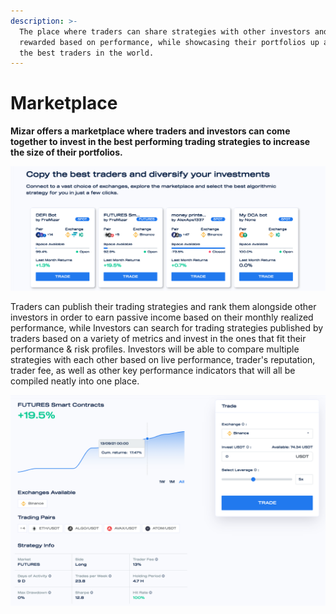 ```yaml
---
description: >-
  The place where traders can share strategies with other investors and get
  rewarded based on performance, while showcasing their portfolios up against
  the best traders in the world.
---
```


# Marketplace

**Mizar offers a marketplace where traders and investors can come together to invest in the best performing trading strategies to increase the size of their portfolios.**&#x20;

![](../../.gitbook/assets/screenshot-2021-09-16-at-08.32.33.png)

Traders can publish their trading strategies and rank them alongside other investors in order to earn passive income based on their monthly realized performance, while Investors can search for trading strategies published by traders based on a variety of metrics and invest in the ones that fit their performance & risk profiles. Investors will be able to compare multiple strategies with each other based on live performance, trader's reputation, trader fee, as well as other key performance indicators that will all be compiled neatly into one place.

![](../../.gitbook/assets/screenshot-2021-09-16-at-08.33.56.png)
